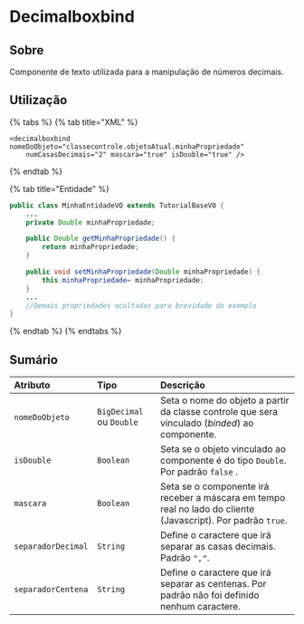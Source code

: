 # Decimalboxbind

## Sobre

Componente de texto utilizada para a manipulação de números decimais.

## Utilização

{% tabs %}
{% tab title="XML" %}
```markup
<decimalboxbind nomeDoObjeto="classecontrole.objetoAtual.minhaPropriedade" 
    numCasasDecimais="2" mascara="true" isDouble="true" />
```
{% endtab %}

{% tab title="Entidade" %}
```java
public class MinhaEntidadeVO extends TutorialBaseVO {
    ...
    private Double minhaPropriedade;

    public Double getMinhaPropriedade() {
        return minhaPropriedade;
    }

    public void setMinhaPropriedade(Double minhaPropriedade) {
        this.minhaPropriedade= minhaPropriedade;
    }
    ...
    //Demais propriedades ocultadas para brevidade do exemplo
}
```
{% endtab %}
{% endtabs %}

## Sumário

| **Atributo** | **Tipo** | **Descrição** |
| :--- | :--- | :--- |
| `nomeDoObjeto` | `BigDecimal` ou `Double` | Seta o nome do objeto a partir da classe controle que sera vinculado \(_binded_\) ao componente. |
| `isDouble` | `Boolean` | Seta se o objeto vinculado ao componente é do tipo `Double`. Por padrão `false` . |
| `mascara` | `Boolean` | Seta se o componente irá receber a máscara em tempo real no lado do cliente \(Javascript\). Por padrão `true`. |
| `separadorDecimal` | `String` | Define o caractere que irá separar as casas decimais. Padrão `","`. |
| `separadorCentena` | `String` | Define o caractere que irá separar as centenas. Por padrão não foi definido nenhum caractere.  |

